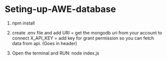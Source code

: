 # Seting-up-AWE-database

1. npm install

2. create .env file and add
  URI = get the mongodb uri from your account to connect
  X_API_KEY =  add key for grant permission so you can fetch data from api. (Goes in header) 
  
3. Open the terminal and RUN: node index.js
